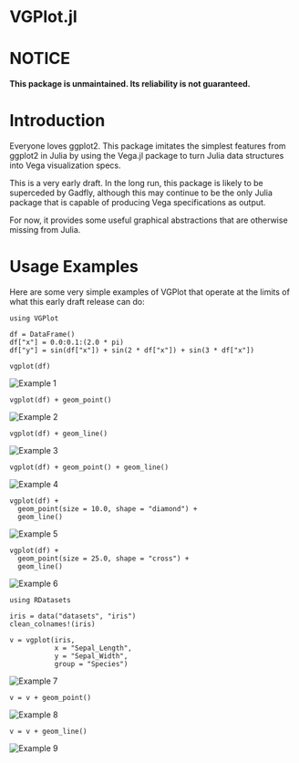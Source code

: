 VGPlot.jl
=========

# NOTICE

**This package is unmaintained. Its reliability is not guaranteed.**

# Introduction

Everyone loves ggplot2. This package imitates the simplest features from ggplot2 in Julia by using the Vega.jl package to turn Julia data structures into Vega visualization specs.

This is a very early draft. In the long run, this package is likely to be superceded by Gadfly, although this may continue to be the only Julia package that is capable of producing Vega specifications as output.

For now, it provides some useful graphical abstractions that are otherwise missing from Julia.

# Usage Examples

Here are some very simple examples of VGPlot that operate at the limits of what this early draft release can do:

	using VGPlot

	df = DataFrame()
	df["x"] = 0.0:0.1:(2.0 * pi)
	df["y"] = sin(df["x"]) + sin(2 * df["x"]) + sin(3 * df["x"])

	vgplot(df)

![Example 1](content/1.jpg)

	vgplot(df) + geom_point()

![Example 2](content/2.jpg)

	vgplot(df) + geom_line()

![Example 3](content/3.jpg)

	vgplot(df) + geom_point() + geom_line()

![Example 4](content/4.jpg)

	vgplot(df) +
	  geom_point(size = 10.0, shape = "diamond") +
	  geom_line()

![Example 5](content/5.jpg)

	vgplot(df) +
	  geom_point(size = 25.0, shape = "cross") +
	  geom_line()

![Example 6](content/6.jpg)

	using RDatasets

	iris = data("datasets", "iris")
	clean_colnames!(iris)

	v = vgplot(iris,
		       x = "Sepal_Length",
		       y = "Sepal_Width",
		       group = "Species")

![Example 7](content/7.jpg)

	v = v + geom_point()

![Example 8](content/8.jpg)

	v = v + geom_line()

![Example 9](content/9.jpg)
